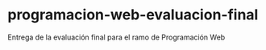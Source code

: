 # programacion-web-evaluacion-final
Entrega de la evaluación final para el ramo de Programación Web
